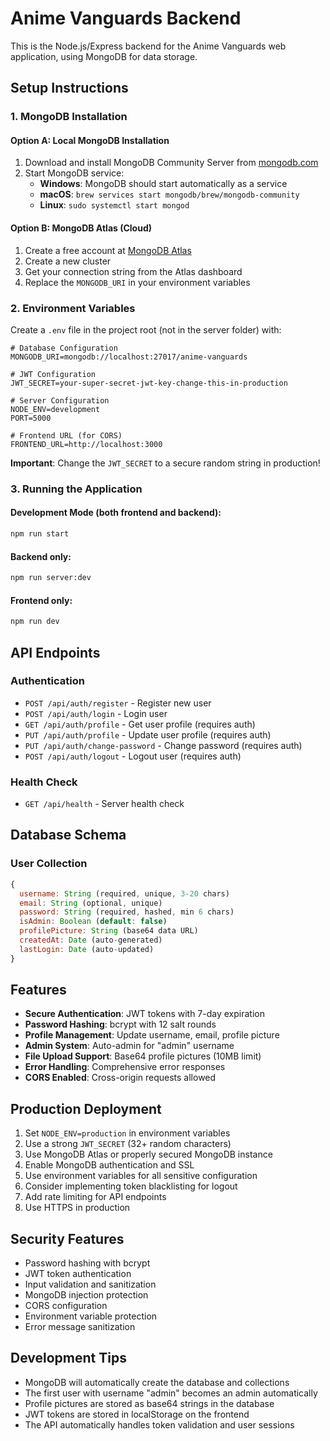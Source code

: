# Anime Vanguards Backend

This is the Node.js/Express backend for the Anime Vanguards web application, using MongoDB for data storage.

## Setup Instructions

### 1. MongoDB Installation

#### Option A: Local MongoDB Installation
1. Download and install MongoDB Community Server from [mongodb.com](https://www.mongodb.com/try/download/community)
2. Start MongoDB service:
   - **Windows**: MongoDB should start automatically as a service
   - **macOS**: `brew services start mongodb/brew/mongodb-community`
   - **Linux**: `sudo systemctl start mongod`

#### Option B: MongoDB Atlas (Cloud)
1. Create a free account at [MongoDB Atlas](https://www.mongodb.com/atlas)
2. Create a new cluster
3. Get your connection string from the Atlas dashboard
4. Replace the `MONGODB_URI` in your environment variables

### 2. Environment Variables

Create a `.env` file in the project root (not in the server folder) with:

```env
# Database Configuration
MONGODB_URI=mongodb://localhost:27017/anime-vanguards

# JWT Configuration  
JWT_SECRET=your-super-secret-jwt-key-change-this-in-production

# Server Configuration
NODE_ENV=development
PORT=5000

# Frontend URL (for CORS)
FRONTEND_URL=http://localhost:3000
```

**Important**: Change the `JWT_SECRET` to a secure random string in production!

### 3. Running the Application

#### Development Mode (both frontend and backend):
```bash
npm run start
```

#### Backend only:
```bash
npm run server:dev
```

#### Frontend only:
```bash
npm run dev
```

## API Endpoints

### Authentication
- `POST /api/auth/register` - Register new user
- `POST /api/auth/login` - Login user
- `GET /api/auth/profile` - Get user profile (requires auth)
- `PUT /api/auth/profile` - Update user profile (requires auth)
- `PUT /api/auth/change-password` - Change password (requires auth)
- `POST /api/auth/logout` - Logout user (requires auth)

### Health Check
- `GET /api/health` - Server health check

## Database Schema

### User Collection
```javascript
{
  username: String (required, unique, 3-20 chars)
  email: String (optional, unique)
  password: String (required, hashed, min 6 chars)
  isAdmin: Boolean (default: false)
  profilePicture: String (base64 data URL)
  createdAt: Date (auto-generated)
  lastLogin: Date (auto-updated)
}
```

## Features

- **Secure Authentication**: JWT tokens with 7-day expiration
- **Password Hashing**: bcrypt with 12 salt rounds
- **Profile Management**: Update username, email, profile picture
- **Admin System**: Auto-admin for "admin" username
- **File Upload Support**: Base64 profile pictures (10MB limit)
- **Error Handling**: Comprehensive error responses
- **CORS Enabled**: Cross-origin requests allowed

## Production Deployment

1. Set `NODE_ENV=production` in environment variables
2. Use a strong `JWT_SECRET` (32+ random characters)
3. Use MongoDB Atlas or properly secured MongoDB instance
4. Enable MongoDB authentication and SSL
5. Use environment variables for all sensitive configuration
6. Consider implementing token blacklisting for logout
7. Add rate limiting for API endpoints
8. Use HTTPS in production

## Security Features

- Password hashing with bcrypt
- JWT token authentication
- Input validation and sanitization
- MongoDB injection protection
- CORS configuration
- Environment variable protection
- Error message sanitization

## Development Tips

- MongoDB will automatically create the database and collections
- The first user with username "admin" becomes an admin automatically
- Profile pictures are stored as base64 strings in the database
- JWT tokens are stored in localStorage on the frontend
- The API automatically handles token validation and user sessions 